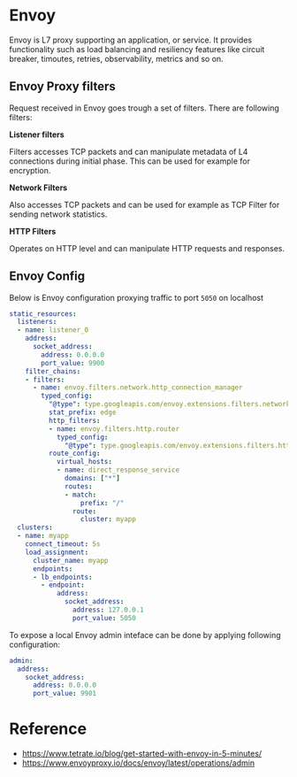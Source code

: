 # Envoy

Envoy is L7 proxy supporting an application, or service. It provides functionality such as load balancing and resiliency features like circuit breaker, timoutes, retries, observability, metrics and so on.

## Envoy Proxy filters
Request received in Envoy goes trough a set of filters. There are following filters:

**Listener filters**

Filters accesses TCP packets and can manipulate metadata of L4 connections during initial phase. This can be used for example for encryption.

**Network Filters**

Also accesses TCP packets and can be used for example as TCP Filter for sending network statistics.

**HTTP Filters**

Operates on HTTP level and can manipulate HTTP requests and responses.

## Envoy Config

Below is Envoy configuration proxying traffic to port `5050` on localhost

```yaml
static_resources:
  listeners:
  - name: listener_0
    address:
      socket_address:
        address: 0.0.0.0
        port_value: 9900
    filter_chains:
    - filters:
      - name: envoy.filters.network.http_connection_manager
        typed_config:
          "@type": type.googleapis.com/envoy.extensions.filters.network.http_connection_manager.v3.HttpConnectionManager
          stat_prefix: edge
          http_filters:
          - name: envoy.filters.http.router
            typed_config:
              "@type": type.googleapis.com/envoy.extensions.filters.http.router.v3.Router
          route_config:
            virtual_hosts:
            - name: direct_response_service
              domains: ["*"]
              routes:
              - match:
                  prefix: "/"
                route:
                  cluster: myapp
  clusters:
  - name: myapp
    connect_timeout: 5s
    load_assignment:
      cluster_name: myapp
      endpoints:
      - lb_endpoints:
        - endpoint:
            address:
              socket_address:
                address: 127.0.0.1
                port_value: 5050
```

To expose a local Envoy admin inteface can be done by applying following configuration:

```yaml
admin:
  address:
    socket_address:
      address: 0.0.0.0
      port_value: 9901
```

# Reference

- <https://www.tetrate.io/blog/get-started-with-envoy-in-5-minutes/>
- <https://www.envoyproxy.io/docs/envoy/latest/operations/admin>
